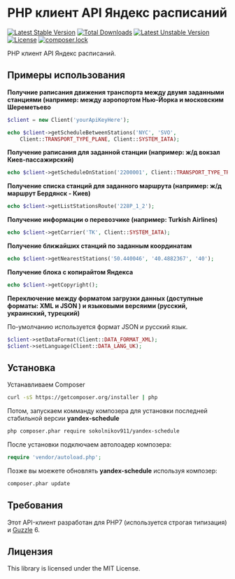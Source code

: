 PHP клиент API Яндекс расписаний
=====================================

[![Latest Stable Version](https://poser.pugx.org/sokolnikov911/yandex-schedule/v/stable)](https://packagist.org/packages/sokolnikov911/yandex-schedule)
[![Total Downloads](https://poser.pugx.org/sokolnikov911/yandex-schedule/downloads)](https://packagist.org/packages/sokolnikov911/yandex-schedule)
[![Latest Unstable Version](https://poser.pugx.org/sokolnikov911/yandex-schedule/v/unstable)](https://packagist.org/packages/sokolnikov911/yandex-schedule)
[![License](https://poser.pugx.org/sokolnikov911/yandex-schedule/license)](https://packagist.org/packages/sokolnikov911/yandex-schedule)
[![composer.lock](https://poser.pugx.org/sokolnikov911/yandex-schedule/composerlock)](https://packagist.org/packages/sokolnikov911/yandex-schedule)


PHP клиент API Яндекс расписаний.


## Примеры использования

**Получние раписания движения транспорта между двумя заданными станциями (например: между аэропортом Нью-Йорка и московским Шереметьево**

```php
$client = new Client('yourApiKeyHere');

echo $client->getScheduleBetweenStations('NYC', 'SVO',
    Client::TRANSPORT_TYPE_PLANE, Client::SYSTEM_IATA);
```

**Получение раписания для заданной станции (например: ж/д вокзал Киев-пассажирский)**

```php
echo $client->getScheduleOnStation('2200001', Client::TRANSPORT_TYPE_TRAIN, Client::SYSTEM_EXPRESS);
```

**Получение списка станций для заданного маршрута (например: ж/д маршрут Бердянск - Киев)**

```php
echo $client->getListStationsRoute('228P_1_2');
```

**Получение информации о перевозчике (например: Turkish Airlines)**

```php
echo $client->getCarrier('TK', Client::SYSTEM_IATA);
```

**Получение ближайших станций по заданным координатам**

```php
echo $client->getNearestStations('50.440046', '40.4882367', '40');
```

**Получение блока с копирайтом Яндекса**

```php
echo $client->getCopyright();
```


**Переключение между форматом загрузки данных (доступные форматы: XML и JSON ) и языковыми версяими (русский, украинский, турецкий)**

По-умолчанию используется формат JSON и русский язык.


```php
$client->setDataFormat(Client::DATA_FORMAT_XML);
$client->setLanguage(Client::DATA_LANG_UK);
```



## Установка

Устанавливаем Composer

```bash
curl -sS https://getcomposer.org/installer | php
```

Потом, запускаем комманду композера для установки последней стабильной версии **yandex-schedule**

```bash
php composer.phar require sokolnikov911/yandex-schedule
```

После установки подключаем автолоадер композера:

```php
require 'vendor/autoload.php';
```

Позже вы моежете обновлять **yandex-schedule** используя композер:

 ```bash
composer.phar update
 ```
 
 
## Требования

Этот API-клиент разработан для PHP7 (используется строгая типизация) и [Guzzle](https://github.com/guzzle/guzzle) 6.


## Лицензия

This library is licensed under the MIT License.